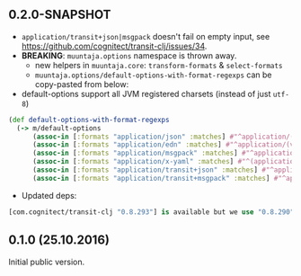 ## 0.2.0-SNAPSHOT

* `application/transit+json|msgpack` doesn't fail on empty input, see https://github.com/cognitect/transit-clj/issues/34.
* **BREAKING**: `muuntaja.options` namespace is thrown away. 
  * new helpers in `muuntaja.core`: `transform-formats` & `select-formats`
  * `muuntaja.options/default-options-with-format-regexps` can be copy-pasted from below:
* default-options support all JVM registered charsets (instead of just `utf-8`)
  
```clj
(def default-options-with-format-regexps
  (-> m/default-options
      (assoc-in [:formats "application/json" :matches] #"^application/(.+\+)?json$")
      (assoc-in [:formats "application/edn" :matches] #"^application/(vnd.+)?(x-)?(clojure|edn)$")
      (assoc-in [:formats "application/msgpack" :matches] #"^application/(vnd.+)?(x-)?msgpack$")
      (assoc-in [:formats "application/x-yaml" :matches] #"^(application|text)/(vnd.+)?(x-)?yaml$")
      (assoc-in [:formats "application/transit+json" :matches] #"^application/(vnd.+)?(x-)?transit\+json$")
      (assoc-in [:formats "application/transit+msgpack" :matches] #"^application/(vnd.+)?(x-)?transit\+msgpack$"))
```

* Updated deps:

```clj
[com.cognitect/transit-clj "0.8.293"] is available but we use "0.8.290"
```

## 0.1.0 (25.10.2016)

Initial public version.
